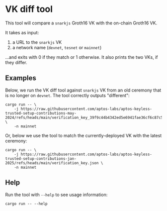 # VK diff tool

This tool will compare a `snarkjs` Groth16 VK with the on-chain Groth16 VK.

It takes as input:
1. a URL to the `snarkjs` VK
2. a network name (`devnet`, `tesnet` or `mainnet`)

...and exits with 0 if they match or 1 otherwise.
It also prints the two VKs, if they differ.

## Examples

Below, we run the VK diff tool against `snarkjs` VK from an old ceremony that is no longer on `devnet`.
The tool correctly outputs "different":
```
cargo run -- \
    -j https://raw.githubusercontent.com/aptos-labs/aptos-keyless-trusted-setup-contributions-may-2024/refs/heads/main/verification_key_39f9c44b4342ed5e6941fae36cf6c87c52b1e17f.json \
    -n mainnet
```

Or, below we use the tool to match the currently-deployed VK with the latest ceremony:
```
cargo run -- \
    -j https://raw.githubusercontent.com/aptos-labs/aptos-keyless-trusted-setup-contributions-jan-2025/refs/heads/main/verification_key.json \
    -n mainnet
```

## Help
Run the tool with `--help` to see usage information:
```
cargo run -- --help
```
